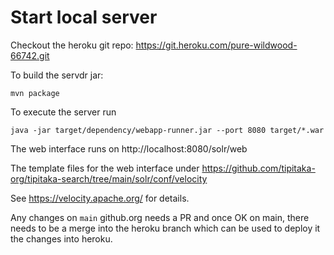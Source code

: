 Start local server
==========

Checkout the heroku git repo: https://git.heroku.com/pure-wildwood-66742.git

To build the servdr jar:
```
mvn package
```
To execute the server run
```
java -jar target/dependency/webapp-runner.jar --port 8080 target/*.war
```

The web interface runs on http://localhost:8080/solr/web

The template files for the web interface under https://github.com/tipitaka-org/tipitaka-search/tree/main/solr/conf/velocity

See https://velocity.apache.org/ for details.

Any changes on `main` github.org needs a PR and once OK on main, there needs to be a merge into the heroku branch which can be used to deploy it the changes into heroku.

